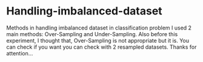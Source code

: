 # Handling-imbalanced-dataset
Methods in handling imbalanced dataset in classification problem 
I used 2 main methods: Over-Sampling and Under-Sampling. Also before this experiment,
I thought that, Over-Sampling is not appropriate but it is. You can check if you want
you can check with 2 resampled datasets. Thanks for attention...
